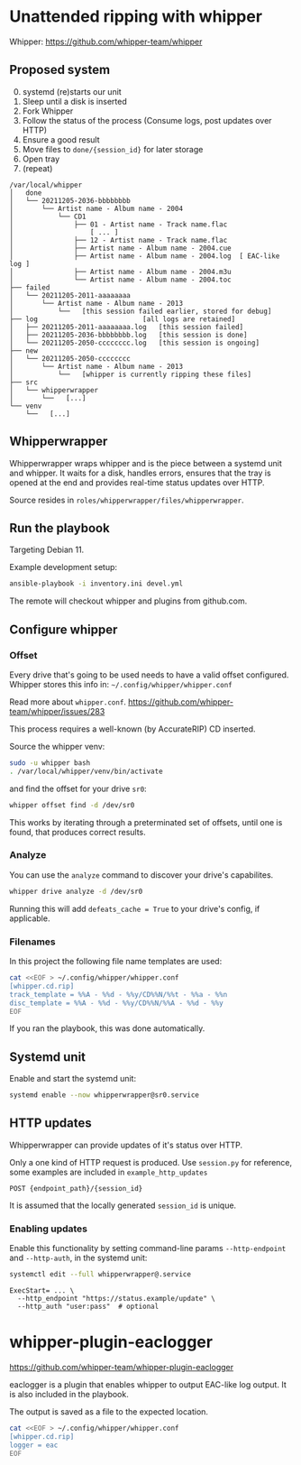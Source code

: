 # Unattended ripping with whipper

Whipper: https://github.com/whipper-team/whipper

## Proposed system

0. systemd (re)starts our unit
1. Sleep until a disk is inserted
2. Fork Whipper
3. Follow the status of the process (Consume logs, post updates over HTTP)
4. Ensure a good result
5. Move files to `done/{session_id}` for later storage
6. Open tray
7. (repeat)

```text
/var/local/whipper
│   done
│   └── 20211205-2036-bbbbbbbb
│       └── Artist name - Album name - 2004
│           └── CD1
│               ├── 01 - Artist name - Track name.flac
│                   [ ... ]
│               ├── 12 - Artist name - Track name.flac
│               ├── Artist name - Album name - 2004.cue
│               ├── Artist name - Album name - 2004.log  [ EAC-like log ]
│               ├── Artist name - Album name - 2004.m3u
│               └── Artist name - Album name - 2004.toc
├── failed
│   └── 20211205-2011-aaaaaaaa
│       └── Artist name - Album name - 2013
│           └──   [this session failed earlier, stored for debug]
├── log                          [all logs are retained]
│   ├── 20211205-2011-aaaaaaaa.log   [this session failed]
│   ├── 20211205-2036-bbbbbbbb.log   [this session is done]
│   └── 20211205-2050-cccccccc.log   [this session is ongoing]
├── new
│   └── 20211205-2050-cccccccc
│       └── Artist name - Album name - 2013
│           └──   [whipper is currently ripping these files]
├── src
│   └── whipperwrapper
│       └──   [...]
└── venv
    └──   [...]
```

## Whipperwrapper

Whipperwrapper wraps whipper and is the piece between a systemd unit and whipper. It waits for a disk, handles errors, ensures that the tray is opened at the end and provides real-time status updates over HTTP.

Source resides in `roles/whipperwrapper/files/whipperwrapper`.

## Run the playbook

Targeting Debian 11.

Example development setup:

```sh
ansible-playbook -i inventory.ini devel.yml
```

The remote will checkout whipper and plugins from github.com.

## Configure whipper

### Offset

Every drive that's going to be used needs to have a valid offset configured. Whipper stores this info in: `~/.config/whipper/whipper.conf`

Read more about `whipper.conf`. https://github.com/whipper-team/whipper/issues/283

This process requires a well-known (by AccurateRIP) CD inserted.

Source the whipper venv:

```sh
sudo -u whipper bash
. /var/local/whipper/venv/bin/activate
```

and find the offset for your drive `sr0`:

```sh
whipper offset find -d /dev/sr0
```

This works by iterating through a preterminated set of offsets, until one is found, that produces correct results.

### Analyze

You can use the `analyze` command to discover your drive's capabilites.

```sh
whipper drive analyze -d /dev/sr0
```

Running this will add `defeats_cache = True` to your drive's config, if applicable.

### Filenames

In this project the following file name templates are used:

```sh
cat <<EOF > ~/.config/whipper/whipper.conf
[whipper.cd.rip]
track_template = %%A - %%d - %%y/CD%%N/%%t - %%a - %%n
disc_template = %%A - %%d - %%y/CD%%N/%%A - %%d - %%y
EOF
```

If you ran the playbook, this was done automatically.

## Systemd unit

Enable and start the systemd unit:

```sh
systemd enable --now whipperwrapper@sr0.service
```

## HTTP updates

Whipperwrapper can provide updates of it's status over HTTP.

Only a one kind of HTTP request is produced. Use `session.py` for reference, some examples are included in `example_http_updates`

```text
POST {endpoint_path}/{session_id}
```

It is assumed that the locally generated `session_id` is unique.

### Enabling updates

Enable this functionality by setting command-line params `--http-endpoint` and `--http-auth`, in the systemd unit:

```sh
systemctl edit --full whipperwrapper@.service
```

```text
ExecStart= ... \
  --http_endpoint "https://status.example/update" \
  --http_auth "user:pass"  # optional
```

# whipper-plugin-eaclogger

https://github.com/whipper-team/whipper-plugin-eaclogger

eaclogger is a plugin that enables whipper to output EAC-like log output. It is also included in the playbook.

The output is saved as a file to the expected location.

```sh
cat <<EOF > ~/.config/whipper/whipper.conf
[whipper.cd.rip]
logger = eac
EOF
```
